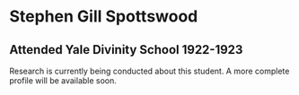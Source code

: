 # Stephen Gill Spottswood  
## Attended Yale Divinity School 1922-1923

Research is currently being conducted about this student. A more complete profile will be available soon.
